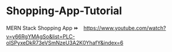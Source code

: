 # Shopping-App-Tutorial

MERN Stack Shopping App
⏩　https://www.youtube.com/watch?v=y66RgYMAgSo&list=PLC-oISPyxeDkR73eVSmNzeU3A2K0YhafY&index=6

